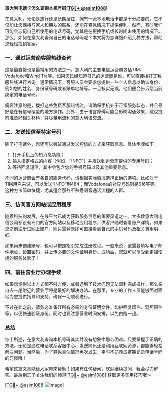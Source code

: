 **意大利电话卡怎么查询本机号码[[TG💪+ @esim1088](https://t.me/s/esim1088)]**

在意大利，无论是旅行还是长期居住，拥有一张本地电话卡都是十分必要的。它不仅能让您保持与家人和朋友的联系，还能在紧急情况下提供便利。然而，有时我们可能会忘记自己所使用的电话号码，尤其是在更换手机或长时间未使用的情况下。那么，如何在意大利查询自己的电话号码呢？本文将为您详细介绍几种方法，帮助您轻松找到答案。

### 一、通过运营商客服热线查询

这是最直接也是最常用的方法之一。意大利的主要电信运营商包括TIM、Vodafone和Wind Tre等。如果您已经知道自己的运营商是谁，可以直接拨打其客服热线进行咨询。通常情况下，客服人员会要求您提供一些个人信息以确认身份，例如您的姓名、身份证号码或者账单地址等。一旦核实无误，他们便会告诉您当前绑定的电话号码。

需要注意的是，拨打这些免费客服热线时，请确保手机处于正常服务状态，并且最好是在有信号覆盖的地方操作。此外，由于语言障碍可能会影响沟通效果，建议提前准备好相关材料，并尽量用流利的意大利语交流。

### 二、发送短信至特定号码

除了打电话外，您还可以尝试通过发送短信的方式来获取信息。具体步骤如下：
1. 打开手机上的短消息功能；
2. 输入指定格式的内容（例如，“INFO”）并发送到运营商提供的专用号码；
3. 等待回复短信，其中会包含您的手机号码以及其他重要信息。

不同的运营商会有各自的服务代码，请根据实际情况选择正确的选项。比如对于TIM用户来说，可以发送“INFO”到484；而Vodafone的对应号码则是616等等。这种方法简单快捷，尤其适合那些不熟悉语音通话流程的人群。

### 三、访问官方网站或应用程序

随着科技的发展，在线平台已成为获取服务信息的重要渠道之一。大多数意大利电信公司都设有专门的官方网站以及移动应用程序，供客户随时查看账户详情。如果您之前注册过网上账户，则只需登录即可直接看到自己的手机号码及相关费用明细。

如果尚未创建账号，也可以按照指引完成注册过程。一般来说，这需要填写电子邮件地址、设置密码，并上传必要的文件证明身份。成功后，您就可以享受到更加便捷的服务体验了！

### 四、前往营业厅办理手续

如果您觉得以上方式都不够方便，或者遇到了技术问题无法顺利完成操作，那么亲自去一趟附近的营业厅将是最好的解决办法。在那里，专业的工作人员能够面对面地为您提供指导和支持，确保一切顺利进行。

不过在此之前，请务必准备好所有必需的身份证明文件，如护照复印件、驾照原件等，以便快速验证身份。同时也要注意营业时间安排，以免白跑一趟。

### 总结

综上所述，在意大利查询本机号码其实并没有想象中那么困难。只要掌握了正确的方法，无论是通过电话联系客服中心、发送简讯还是利用互联网资源，都能够轻松解决问题。当然啦，为了避免类似情况再次发生，平时不妨养成定期记录电话号码的习惯哦！

希望这篇文章能给大家带来帮助！如果有任何疑问，欢迎继续提问，我会尽力解答。最后别忘了关注我们的频道[[TG💪+ @esim1088](https://t.me/s/esim1088)] 获取更多实用技巧哦～

[[TG💪+ @esim1088](https://t.me/s/esim1088) ![Image](https://i.postimg.cc/4NQfJmqS/Snipaste-2025-05-13-00-14-12.png)]
